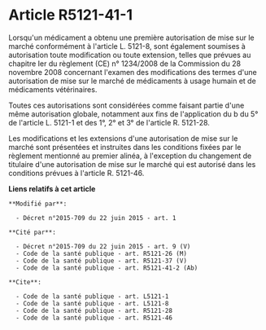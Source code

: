 # Article R5121-41-1

Lorsqu'un médicament a obtenu une première autorisation de mise sur le marché conformément à l'article L. 5121-8, sont
également soumises à autorisation toute modification ou toute extension, telles que prévues au chapitre Ier du règlement (CE)
n° 1234/2008 de la Commission du 28 novembre 2008 concernant l'examen des modifications des termes d'une autorisation de mise
sur le marché de médicaments à usage humain et de médicaments vétérinaires. 

Toutes ces autorisations sont considérées comme faisant partie d'une même autorisation globale, notamment aux fins de
l'application du b du 5° de l'article L. 5121-1 et des 1°, 2° et 3° de l'article R. 5121-28. 

Les modifications et les extensions d'une autorisation de mise sur le marché sont présentées et instruites dans les
conditions fixées par le règlement mentionné au premier alinéa, à l'exception du changement de titulaire d'une autorisation
de mise sur le marché qui est autorisé dans les conditions prévues à l'article R. 5121-46.

**Liens relatifs à cet article**

	**Modifié par**:

	  - Décret n°2015-709 du 22 juin 2015 - art. 1

	**Cité par**:

	  - Décret n°2015-709 du 22 juin 2015 - art. 9 (V)
	  - Code de la santé publique - art. R5121-26 (M)
	  - Code de la santé publique - art. R5121-37 (V)
	  - Code de la santé publique - art. R5121-41-2 (Ab)

	**Cite**:

	  - Code de la santé publique - art. L5121-1
	  - Code de la santé publique - art. L5121-8
	  - Code de la santé publique - art. R5121-28
	  - Code de la santé publique - art. R5121-46

